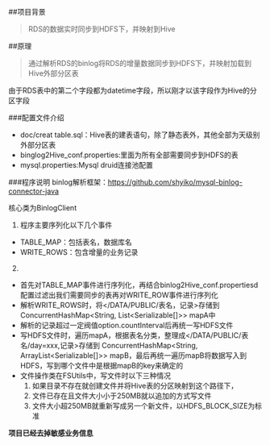 ##项目背景
>RDS的数据实时同步到HDFS下，并映射到Hive

##原理
>通过解析RDS的binlog将RDS的增量数据同步到HDFS下，并映射加载到Hive外部分区表

由于RDS表中的第二个字段都为datetime字段，所以刚才以该字段作为Hive的分区字段

###配置文件介绍
* doc/creat table.sql：Hive表的建表语句，除了静态表外，其他全部为天级别外部分区表
* binglog2Hive_conf.properties:里面为所有全部需要同步到HDFS的表
* mysql.properties:Mysql druid连接池配置

###程序说明
binlog解析框架：https://github.com/shyiko/mysql-binlog-connector-java

核心类为BinlogClient
1. 程序主要序列化以下几个事件
* TABLE_MAP：包括表名，数据库名
* WRITE_ROWS：包含增量的业务记录

2. 
* 首先对TABLE_MAP事件进行序列化，再结合binlog2Hive_conf.propertiesd配置过滤出我们需要同步的表再对WRITE_ROW事件进行序列化
* 解析WRITE_ROWS时，将</DATA/PUBLIC/表名，记录>存储到ConcurrentHashMap<String, List<Serializable[]>> mapA中
* 解析的记录超过一定阀值option.countInterval后再统一写HDFS文件
* 写HDFS文件时，遍历mapA，根据表名分类，整理成</DATA/PUBLIC/表名/day=xxx,记录>存储到
ConcurrentHashMap<String, ArrayList<Serializable[]>> mapB，最后再统一遍历mapB将数据写入到HDFS，写到哪个文件中是根据mapB的key来确定的
* 文件操作类在FSUtils中，写文件时以下三种情况
  1. 如果目录不存在就创建文件并将Hive表的分区映射到这个路径下，
  2. 文件已存在且文件大小小于250MB就以追加的方式写文件
  3. 文件大小超250MB就重新写成另一个新文件，以HDFS_BLOCK_SIZE为标准

**项目已经去掉敏感业务信息**



